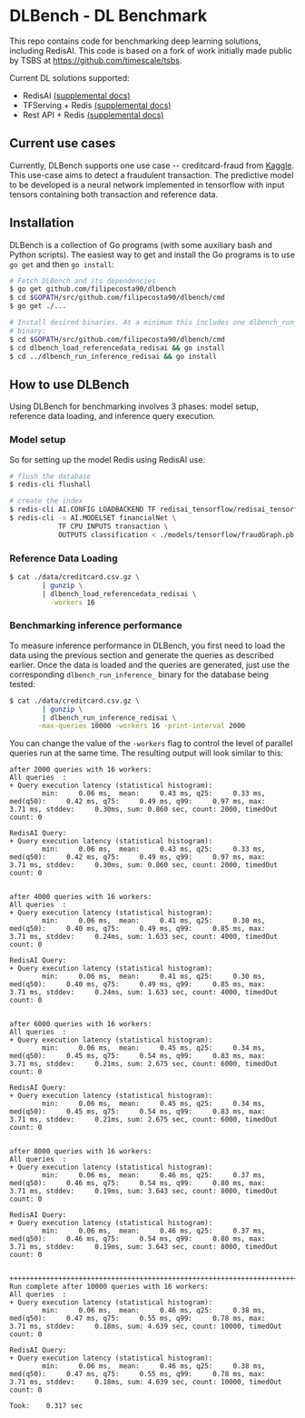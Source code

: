 # DLBench - DL Benchmark
This repo contains code for benchmarking deep learning solutions,
including RedisAI.
This code is based on a fork of work initially made public by TSBS
at https://github.com/timescale/tsbs.

Current DL solutions supported:

+ RedisAI [(supplemental docs)](docs/redisai.md)
+ TFServing + Redis [(supplemental docs)](docs/tfserving_and_redis.md)
+ Rest API + Redis [(supplemental docs)](docs/restapi_and_redis.md)

## Current use cases


Currently, DLBench supports one use case -- creditcard-fraud from [Kaggle](https://www.kaggle.com/dalpozz/creditcardfraud). This use-case aims to detect a fraudulent transaction. The predictive model to be developed is a neural network implemented in tensorflow with input tensors containing both transaction and reference data.


## Installation

DLBench is a collection of Go programs (with some auxiliary bash and Python
scripts). The easiest way to get and install the Go programs is to use
`go get` and then `go install`:
```bash
# Fetch DLBench and its dependencies
$ go get github.com/filipecosta90/dlbench
$ cd $GOPATH/src/github.com/filipecosta90/dlbench/cmd
$ go get ./...

# Install desired binaries. At a minimum this includes one dlbench_run_inference_*
# binary:
$ cd $GOPATH/src/github.com/filipecosta90/dlbench/cmd
$ cd dlbench_load_referencedata_redisai && go install
$ cd ../dlbench_run_inference_redisai && go install
```

## How to use DLBench

Using DLBench for benchmarking involves 3 phases: model setup, reference data loading, and inference query execution.

### Model setup



So for setting up the model Redis using RedisAI use:
```bash
# flush the database
$ redis-cli flushall 

# create the index
$ redis-cli AI.CONFIG LOADBACKEND TF redisai_tensorflow/redisai_tensorflow.so
$ redis-cli -x AI.MODELSET financialNet \
            TF CPU INPUTS transaction \
            OUTPUTS classification < ./models/tensorflow/fraudGraph.pb
```


### Reference Data Loading

```bash
$ cat ./data/creditcard.csv.gz \
        | gunzip \
        | dlbench_load_referencedata_redisai \
          -workers 16 
```

### Benchmarking inference performance

To measure inference performance in DLBench, you first need to load
the data using the previous section and generate the queries as
described earlier. Once the data is loaded and the queries are generated,
just use the corresponding `dlbench_run_inference_` binary for the database
being tested:

```bash
$ cat ./data/creditcard.csv.gz \
        | gunzip \
        | dlbench_run_inference_redisai \
       -max-queries 10000 -workers 16 -print-interval 2000 
```

You can change the value of the `-workers` flag to
control the level of parallel queries run at the same time. The
resulting output will look similar to this:

```text
after 2000 queries with 16 workers:
All queries  :
+ Query execution latency (statistical histogram):
        min:     0.06 ms,  mean:     0.43 ms, q25:     0.33 ms, med(q50):     0.42 ms, q75:     0.49 ms, q99:     0.97 ms, max:     3.71 ms, stddev:     0.30ms, sum: 0.860 sec, count: 2000, timedOut count: 0

RedisAI Query:
+ Query execution latency (statistical histogram):
        min:     0.06 ms,  mean:     0.43 ms, q25:     0.33 ms, med(q50):     0.42 ms, q75:     0.49 ms, q99:     0.97 ms, max:     3.71 ms, stddev:     0.30ms, sum: 0.860 sec, count: 2000, timedOut count: 0


after 4000 queries with 16 workers:
All queries  :
+ Query execution latency (statistical histogram):
        min:     0.06 ms,  mean:     0.41 ms, q25:     0.30 ms, med(q50):     0.40 ms, q75:     0.49 ms, q99:     0.85 ms, max:     3.71 ms, stddev:     0.24ms, sum: 1.633 sec, count: 4000, timedOut count: 0

RedisAI Query:
+ Query execution latency (statistical histogram):
        min:     0.06 ms,  mean:     0.41 ms, q25:     0.30 ms, med(q50):     0.40 ms, q75:     0.49 ms, q99:     0.85 ms, max:     3.71 ms, stddev:     0.24ms, sum: 1.633 sec, count: 4000, timedOut count: 0


after 6000 queries with 16 workers:
All queries  :
+ Query execution latency (statistical histogram):
        min:     0.06 ms,  mean:     0.45 ms, q25:     0.34 ms, med(q50):     0.45 ms, q75:     0.54 ms, q99:     0.83 ms, max:     3.71 ms, stddev:     0.21ms, sum: 2.675 sec, count: 6000, timedOut count: 0

RedisAI Query:
+ Query execution latency (statistical histogram):
        min:     0.06 ms,  mean:     0.45 ms, q25:     0.34 ms, med(q50):     0.45 ms, q75:     0.54 ms, q99:     0.83 ms, max:     3.71 ms, stddev:     0.21ms, sum: 2.675 sec, count: 6000, timedOut count: 0


after 8000 queries with 16 workers:
All queries  :
+ Query execution latency (statistical histogram):
        min:     0.06 ms,  mean:     0.46 ms, q25:     0.37 ms, med(q50):     0.46 ms, q75:     0.54 ms, q99:     0.80 ms, max:     3.71 ms, stddev:     0.19ms, sum: 3.643 sec, count: 8000, timedOut count: 0

RedisAI Query:
+ Query execution latency (statistical histogram):
        min:     0.06 ms,  mean:     0.46 ms, q25:     0.37 ms, med(q50):     0.46 ms, q75:     0.54 ms, q99:     0.80 ms, max:     3.71 ms, stddev:     0.19ms, sum: 3.643 sec, count: 8000, timedOut count: 0


++++++++++++++++++++++++++++++++++++++++++++++++++++++++++++++++++++++++++++++++++++++++++++++++++++++++++++++++++++++++++++++++++++++++++++++++++++++++++++++++
Run complete after 10000 queries with 16 workers:
All queries  :
+ Query execution latency (statistical histogram):
        min:     0.06 ms,  mean:     0.46 ms, q25:     0.38 ms, med(q50):     0.47 ms, q75:     0.55 ms, q99:     0.78 ms, max:     3.71 ms, stddev:     0.18ms, sum: 4.639 sec, count: 10000, timedOut count: 0

RedisAI Query:
+ Query execution latency (statistical histogram):
        min:     0.06 ms,  mean:     0.46 ms, q25:     0.38 ms, med(q50):     0.47 ms, q75:     0.55 ms, q99:     0.78 ms, max:     3.71 ms, stddev:     0.18ms, sum: 4.639 sec, count: 10000, timedOut count: 0

Took:    0.317 sec

```